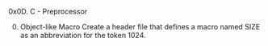 0x0D. C - Preprocessor

0. Object-like Macro   Create a header file that defines a macro named SIZE as an abbreviation for the token 1024.


